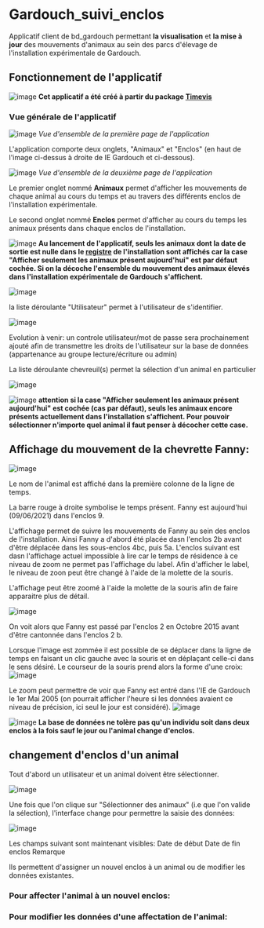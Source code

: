 # Gardouch_suivi_enclos
Applicatif client de bd_gardouch permettant **la visualisation** et **la mise à jour** des mouvements d'animaux au sein des parcs d'élevage de l'installation expérimentale de Gardouch.

## Fonctionnement de l'applicatif

![image](https://user-images.githubusercontent.com/39738426/121325887-4b02c880-c912-11eb-8cc2-84afbdbb4de5.png)
**Cet applicatif a été créé à partir du package  [Timevis](https://github.com/yannickkk/timevis)**

### Vue générale de l'applicatif

![image](https://user-images.githubusercontent.com/39738426/125275984-f804a280-e30f-11eb-9fec-7f87851e5659.png)
_Vue d'ensemble de la première page de l'application_ 

L'application comporte deux onglets, "Animaux" et "Enclos" (en haut de l'image ci-dessus à droite de IE Gardouch et ci-dessous).

![image](https://user-images.githubusercontent.com/39738426/125276104-1cf91580-e310-11eb-890d-53b26ca3ac65.png)
_Vue d'ensemble de la deuxième page de l'application_

Le premier onglet nommé **Animaux** permet d'afficher les mouvements de chaque animal au cours du temps et au travers des différents enclos de l'installation expérimentale.

Le second onglet nommé **Enclos** permet d'afficher au cours du temps les animaux présents dans chaque enclos de l'installation.

![image](https://user-images.githubusercontent.com/39738426/121325940-581fb780-c912-11eb-8717-5dbb6f530ad4.png) **Au lancement de l'applicatif, seuls les animaux dont la date de sortie est nulle dans le [registre](https://github.com/yannickkk/Applicatifs_IE_Gardouch/Gardouch_registre) de l'installation sont affichés car la case "Afficher seulement les animaux présent aujourd'hui" est par défaut cochée. Si on la décoche l'ensemble du mouvement des animaux élevés dans l'installation expérimentale de Gardouch s'affichent.**

![image](https://user-images.githubusercontent.com/39738426/121326804-2bb86b00-c913-11eb-92e6-171774dc68f7.png)

la liste déroulante "Utilisateur" permet à l'utilisateur de s'identifier.

![image](https://user-images.githubusercontent.com/39738426/121482086-143db880-c9cd-11eb-99fa-b56b05213851.png)

Evolution à venir: un controle utilisateur/mot de passe sera prochainement ajouté afin de transmettre les droits de l'utilisateur sur la base de données (appartenance au groupe lecture/écriture ou admin) 

La liste déroulante chevreuil(s) permet la sélection d'un animal en particulier

![image](https://user-images.githubusercontent.com/39738426/121481370-5a464c80-c9cc-11eb-859f-d6a0309fb551.png)

![image](https://user-images.githubusercontent.com/39738426/121325940-581fb780-c912-11eb-8717-5dbb6f530ad4.png) **attention si la case "Afficher seulement les animaux présent aujourd'hui" est cochée (cas par défaut), seuls les animaux encore présents actuellement dans l'installation s'affichent. Pour pouvoir sélectionner n'importe quel animal il faut penser à décocher cette case.**

<h2> Affichage du mouvement de la chevrette Fanny:</h2>

![image](https://user-images.githubusercontent.com/39738426/121327031-5f939080-c913-11eb-85f9-0babc00cf76f.png)

Le nom de l'animal est affiché dans la première colonne de la ligne de temps.

La barre rouge à droite symbolise le temps présent. Fanny est aujourd'hui (09/06/2021) dans l'enclos 9.

L'affichage permet de suivre les mouvements de Fanny au sein des enclos de l'installation. Ainsi Fanny a d'abord été placée dasn l'enclos 2b avant d'être déplacée dans les sous-enclos 4bc, puis 5a. L'enclos suivant est dasn l'affichage actuel impossible à lire car le temps de résidence à ce niveau de zoom ne permet pas l'affichage du label. Afin d'afficher le label, le niveau de zoon peut être changé à l'aide de la molette de la souris.

L'affichage peut être zoomé à l'aide la molette de la souris afin de faire apparaitre plus de détail.

![image](https://user-images.githubusercontent.com/39738426/121329133-370c9600-c915-11eb-9162-e6d743e8b17a.png)

On voit alors que Fanny est passé par l'enclos 2 en Octobre 2015 avant d'être cantonnée dans l'enclos 2 b.

Lorsque l'image est zommée il est possible de se déplacer dans la ligne de temps en faisant un clic gauche avec la souris et en déplaçant celle-ci dans le sens désiré. Le courseur de la souris prend alors la forme d'une croix:
![image](https://user-images.githubusercontent.com/39738426/121330421-4d672180-c916-11eb-97df-60d76bd5c0ff.png)

Le zoom peut permettre de voir que Fanny est entré dans l'IE de Gardouch le 1er Mai 2005 (on pourrait afficher l'heure si les données avaient ce niveau de précision, ici seul le jour est considéré).
![image](https://user-images.githubusercontent.com/39738426/121327771-0a0bb380-c914-11eb-9d51-4675b468e745.png)

![image](https://user-images.githubusercontent.com/39738426/121325887-4b02c880-c912-11eb-8cc2-84afbdbb4de5.png) **La base de données ne tolère pas qu'un individu soit dans deux enclos à la fois sauf le jour ou l'animal change d'enclos.**

<h2> changement d'enclos d'un animal </h2>

Tout d'abord un utilisateur et un animal doivent être sélectionner.

![image](https://user-images.githubusercontent.com/39738426/125275240-128a4c00-e30f-11eb-8843-ee9bff6c8827.png)

Une fois que l'on clique sur "Sélectionner des animaux" (i.e que l'on valide la sélection), l'interface change pour permettre la saisie des données:

![image](https://user-images.githubusercontent.com/39738426/125275280-203fd180-e30f-11eb-8843-1e6fa5fd393a.png)

Les champs suivant sont maintenant visibles:
Date de début
Date de fin
enclos
Remarque

Ils permettent d'assigner un nouvel enclos à un animal ou de modifier les données existantes.

<h3>Pour affecter l'animal à un nouvel enclos: </h3>


<h3>Pour modifier les données d'une affectation de l'animal: </h3>

